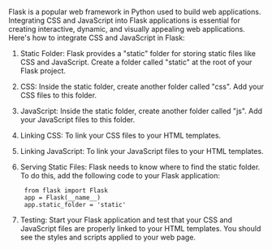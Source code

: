 Flask is a popular web framework in Python used to build web applications. Integrating CSS and JavaScript into Flask applications is essential for creating interactive, dynamic, and visually appealing web applications. Here's how to integrate CSS and JavaScript in Flask:

1. Static Folder: Flask provides a "static" folder for storing static files like CSS and JavaScript. Create a folder called "static" at the root of your Flask project.
2. CSS: Inside the static folder, create another folder called "css". Add your CSS files to this folder.
3. JavaScript: Inside the static folder, create another folder called "js". Add your JavaScript files to this folder.
4. Linking CSS: To link your CSS files to your HTML templates.
5. Linking JavaScript: To link your JavaScript files to your HTML templates.
6. Serving Static Files: Flask needs to know where to find the static folder. To do this, add the following code to your Flask application:

        from flask import Flask
        app = Flask(__name__)
        app.static_folder = 'static'
        
7. Testing: Start your Flask application and test that your CSS and JavaScript files are properly linked to your HTML templates. You should see the styles and scripts applied to your web page.
